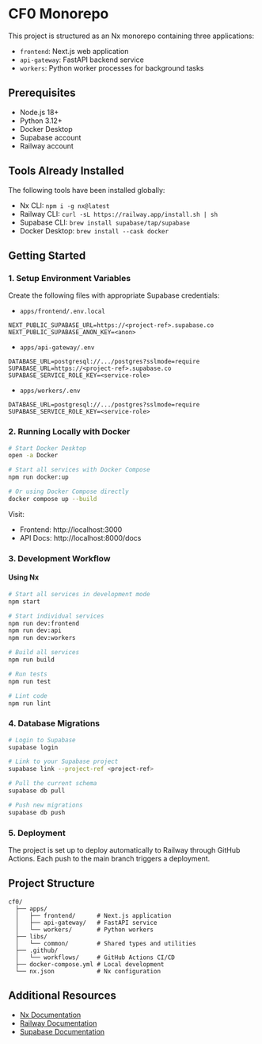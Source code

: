 # CF0 Monorepo

This project is structured as an Nx monorepo containing three applications:

- `frontend`: Next.js web application
- `api-gateway`: FastAPI backend service
- `workers`: Python worker processes for background tasks

## Prerequisites

- Node.js 18+
- Python 3.12+
- Docker Desktop
- Supabase account
- Railway account

## Tools Already Installed

The following tools have been installed globally:

- Nx CLI: `npm i -g nx@latest`
- Railway CLI: `curl -sL https://railway.app/install.sh | sh`
- Supabase CLI: `brew install supabase/tap/supabase`
- Docker Desktop: `brew install --cask docker`

## Getting Started

### 1. Setup Environment Variables

Create the following files with appropriate Supabase credentials:

- `apps/frontend/.env.local`
```
NEXT_PUBLIC_SUPABASE_URL=https://<project-ref>.supabase.co
NEXT_PUBLIC_SUPABASE_ANON_KEY=<anon>
```

- `apps/api-gateway/.env`
```
DATABASE_URL=postgresql://.../postgres?sslmode=require
SUPABASE_URL=https://<project-ref>.supabase.co
SUPABASE_SERVICE_ROLE_KEY=<service-role>
```

- `apps/workers/.env`
```
DATABASE_URL=postgresql://.../postgres?sslmode=require
SUPABASE_SERVICE_ROLE_KEY=<service-role>
```

### 2. Running Locally with Docker

```bash
# Start Docker Desktop
open -a Docker

# Start all services with Docker Compose
npm run docker:up

# Or using Docker Compose directly
docker compose up --build
```

Visit:
- Frontend: http://localhost:3000
- API Docs: http://localhost:8000/docs

### 3. Development Workflow

#### Using Nx

```bash
# Start all services in development mode
npm start

# Start individual services
npm run dev:frontend
npm run dev:api
npm run dev:workers

# Build all services
npm run build

# Run tests
npm run test

# Lint code
npm run lint
```

### 4. Database Migrations

```bash
# Login to Supabase
supabase login

# Link to your Supabase project
supabase link --project-ref <project-ref>

# Pull the current schema
supabase db pull

# Push new migrations
supabase db push
```

### 5. Deployment

The project is set up to deploy automatically to Railway through GitHub Actions.
Each push to the main branch triggers a deployment.

## Project Structure

```
cf0/
  ├── apps/
  │   ├── frontend/      # Next.js application
  │   ├── api-gateway/   # FastAPI service
  │   └── workers/       # Python workers
  ├── libs/
  │   └── common/        # Shared types and utilities
  ├── .github/
  │   └── workflows/     # GitHub Actions CI/CD
  ├── docker-compose.yml # Local development
  └── nx.json            # Nx configuration
```

## Additional Resources

- [Nx Documentation](https://nx.dev)
- [Railway Documentation](https://docs.railway.app)
- [Supabase Documentation](https://supabase.io/docs) 